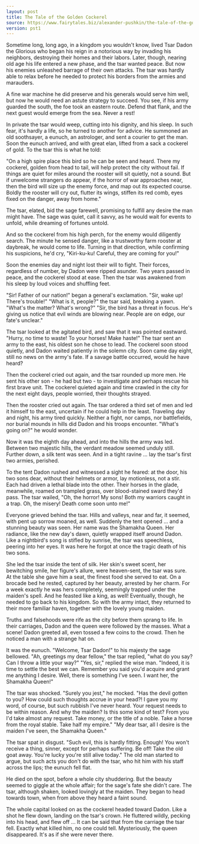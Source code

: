 ```yaml
---
layout: post
title: The Tale of the Golden Cockerel
source: https://www.fairytales.biz/alexander-pushkin/the-tale-of-the-golden-cockerel.html
version: pst1
---
```


Sometime long, long ago, in a kingdom you wouldn't know, lived Tsar Dadon the Glorious who began his reign in a notorious way by invading his neighbors, destroying their homes and their labors. Later, though, nearing old age his life entered a new phase, and the tsar wanted peace. But now his enemies unleashed barrage of their own attacks. The tsar was hardly able to relax before he needed to protect his borders from the armies and marauders.

A fine war machine he did preserve and his generals would serve him well, but now he would need an astute strategy to succeed. You see, if his army guarded the south, the foe took an eastern route. Defend that flank, and the next guest would emerge from the sea. Never a rest!

In private the tsar would weep, cutting into his dignity, and his sleep. In such fear, it's hardly a life, so he turned to another for advice. He summoned an old soothsayer, a eunuch, an astrologer, and sent a courier to get the man. Soon the eunuch arrived, and with great elan, lifted from a sack a cockerel of gold. To the tsar this is what he told:

"On a high spire place this bird so he can be seen and heard. There my cockerel, golden from head to tail, will help protect the city without fail. If things are quiet for miles around the rooster will sit quietly, not a sound. But if unwelcome strangers do appear, if the horror of war approaches near, then the bird will size up the enemy force, and map out its expected course. Boldly the rooster will cry out, flutter its wings, stiffen its red comb, eyes fixed on the danger, away from home."

The tsar, elated, bid the sage farewell, promising to fulfill any desire the man might have. The sage was quiet, call it savvy, as he would wait for events to unfold, while dreaming of fortunes untold.

And so the cockerel from his high perch, for the enemy would diligently search. The minute he sensed danger, like a trustworthy farm rooster at daybreak, he would come to life. Turning in that direction, while confirming his suspicions, he'd cry, "Kiri-ku-ku! Careful, they are coming for you!"

Soon the enemies day and night lost their will to fight. Their forces, regardless of number, by Dadon were ripped asunder. Two years passed in peace, and the cockerel stood at ease. Then the tsar was awakened from his sleep by loud voices and shuffling feet.

"Sir! Father of our nation!" began a general's exclamation. "Sir, wake up! There's trouble!" "What is it, people?" the tsar said, breaking a yawn. "What's the matter? What's wrong?" "Sir, the bird has a threat in focus. He's giving us notice that evil winds are blowing near. People are on edge, our fate's unclear."

The tsar looked at the agitated bird, and saw that it was pointed eastward. "Hurry, no time to waste! To your horses! Make haste!" The tsar sent an army to the east, his oldest son he chose to lead. The cockerel soon stood quietly, and Dadon waited patiently in the solemn city. Soon came day eight, still no news on the army's fate. If a savage battle occurred, would he have heard?

Then the cockerel cried out again, and the tsar rounded up more men. He sent his other son - he had but two - to investigate and perhaps rescue his first brave unit. The cockerel quieted again and time crawled in the city for the next eight days, people worried, their thoughts strayed.

Then the rooster cried out again. The tsar ordered a third set of men and led it himself to the east, uncertain if he could help in the least. Traveling day and night, his army tired quickly. Neither a fight, nor camps, nor battlefields, nor burial mounds in hills did Dadon and his troops encounter. "What's going on?" he would wonder.

Now it was the eighth day ahead, and into the hills the army was led. Between two majestic hills, the verdant meadow seemed unduly still. Further down, a silk tent was seen. And in a tight ravine ... lay the tsar's first two armies, perished.

To the tent Dadon rushed and witnessed a sight he feared: at the door, his two sons dear, without their helmets or armor, lay motionless, not a stir. Each had driven a lethal blade into the other. Their horses in the glade, meanwhile, roamed on trampled grass, over blood-stained sward they'd pass. The tsar wailed, "Oh, the horror! My sons! Both my warriors caught in a trap. Oh, the misery! Death come soon unto me!"

Everyone grieved behind the tsar. Hills and valleys, near and far, it seemed, with pent up sorrow moaned, as well. Suddenly the tent opened ... and a stunning beauty was seen. Her name was the Shamakha Queen. Her radiance, like the new day's dawn, quietly wrapped itself around Dadon. Like a nightbird's song is stifled by sunrise, the tsar was speechless, peering into her eyes. It was here he forgot at once the tragic death of his two sons.

She led the tsar inside the tent of silk. Her skin's sweet scent, her bewitching smile, her figure's allure, were heaven-sent, the tsar was sure. At the table she gave him a seat, the finest food she served to eat. On a brocade bed he rested, captured by her beauty, arrested by her charm. For a week exactly he was hers completely, seemingly trapped under the maiden's spell. And he feasted like a king, as well! Eventually, though, he needed to go back to his kingdom. So with the army intact, they returned to their more familiar haven, together with the lovely young maiden.

Truths and falsehoods were rife as the city before them sprang to life. In their carriages, Dadon and the queen were followed by the masses. What a scene! Dadon greeted all, even tossed a few coins to the crowd. Then he noticed a man with a strange hat on.

It was the eunuch. "Welcome, Tsar Dadon!" to his majesty the sage bellowed. "Ah, greetings my dear fellow," the tsar replied, "what do you say? Can I throw a little your way?" "Yes, sir," replied the wise man. "Indeed, it is time to settle the best we can. Remember you said you'd acquire and grant me anything I desire. Well, there is something I've seen. I want her, the Shamakha Queen!"

The tsar was shocked. "Surely you jest," he mocked. "Has the devil gotten to you? How could such thoughts accrue in your head?! I gave you my word, of course, but such rubbish I've never heard. Your request needs to be within reason. And why the maiden? Is this some kind of test? From you I'd take almost any request. Take money, or the title of a noble. Take a horse from the royal stable. Take half my empire." "My dear tsar, all I desire is the maiden I've seen, the Shamakha Queen."

The tsar spat in disgust. "Such evil, this is hardly fitting. Enough! You won't receive a thing, sinner, except for perhaps suffering. Be off! Take the old goat away. You're lucky you're still alive today." The old man started to argue, but such acts you don't do with the tsar, who hit him with his staff across the lips; the eunuch fell flat.

He died on the spot, before a whole city shuddering. But the beauty seemed to giggle at the whole affair; for the sage's fate she didn't care. The tsar, although shaken, looked lovingly at the maiden. They began to head towards town, when from above they heard a faint sound.

The whole capital looked on as the cockerel headed toward Dadon. Like a shot he flew down, landing on the tsar's crown. He fluttered wildly, pecking into his head, and flew off ... It can be said that from the carriage the tsar fell. Exactly what killed him, no one could tell. Mysteriously, the queen disappeared. It's as if she were never there.
